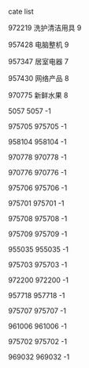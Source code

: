 cate list

972219 洗护清洁用具 9

957428 电脑整机 9

957347 居室电器 7

957430 网络产品 8

970775 新鲜水果 8

5057 5057 -1

975705 975705 -1

958104 958104 -1

970778 970778 -1

970776 970776 -1

975706 975706 -1

975701 975701 -1

975708 975708 -1

975709 975709 -1

955035 955035 -1

975703 975703 -1

972200 972200 -1

957718 957718 -1

975707 975707 -1

961006 961006 -1

975702 975702 -1

969032 969032 -1

